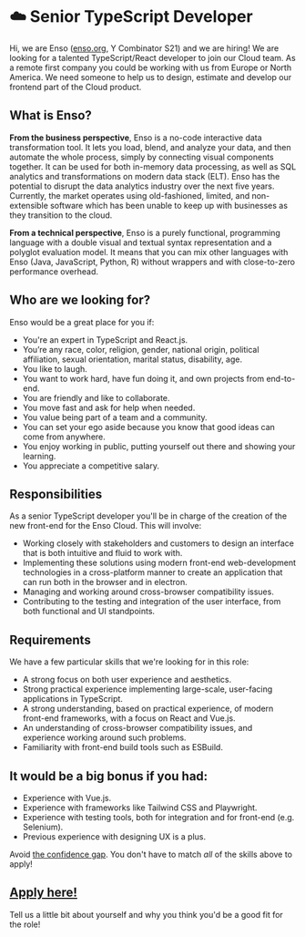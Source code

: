# ☁️ Senior TypeScript Developer
Hi, we are Enso ([enso.org](https://enso.org), Y Combinator S21) and we are hiring! We are looking for a talented TypeScript/React developer to join our Cloud team. As a remote first company you could be working with us from Europe or North America. We need someone to help us to design, estimate and develop our frontend part of the Cloud product.

## What is Enso?
**From the business perspective**, Enso is a no-code interactive data transformation tool. It lets you load, blend, and analyze your data, and then automate the whole process, simply by connecting visual components together. It can be used for both in-memory data processing, as well as SQL analytics and transformations on modern data stack (ELT). Enso has the potential to disrupt the data analytics industry over the next five years. 
Currently, the market operates using old-fashioned, limited, and non-extensible software which has been unable to keep up with businesses as they transition to the cloud.

**From a technical perspective**, Enso is a purely functional, programming language with a double visual and textual syntax representation and a polyglot evaluation model. It means that you can mix other languages with Enso (Java, JavaScript, Python, R) without wrappers and with close-to-zero performance overhead.

## Who are we looking for?
Enso would be a great place for you if:
- You're an expert in TypeScript and React.js.
- You’re any race, color, religion, gender, national origin, political affiliation, sexual orientation, marital status, disability, age.
- You like to laugh.
- You want to work hard, have fun doing it, and own projects from end-to-end.
- You are friendly and like to collaborate.
- You move fast and ask for help when needed.
- You value being part of a team and a community.
- You can set your ego aside because you know that good ideas can come from anywhere.
- You enjoy working in public, putting yourself out there and showing your learning.
- You appreciate a competitive salary.

## Responsibilities
As a senior TypeScript developer you'll be in charge of the creation of the new front-end for the Enso Cloud. This will involve:

- Working closely with stakeholders and customers to design an interface that is both intuitive and fluid to work with.
- Implementing these solutions using modern front-end web-development technologies in a cross-platform manner to create an application that can run both in the browser and in electron.
- Managing and working around cross-browser compatibility issues.
- Contributing to the testing and integration of the user interface, from both functional and UI standpoints.


## Requirements
We have a few particular skills that we're looking for in this role:

- A strong focus on both user experience and aesthetics. 
- Strong practical experience implementing large-scale, user-facing applications in TypeScript.
- A strong understanding, based on practical experience, of modern front-end frameworks, with a focus on React and Vue.js.
- An understanding of cross-browser compatibility issues, and experience working around such problems.
- Familiarity with front-end build tools such as ESBuild.

## It would be a big bonus if you had:
- Experience with Vue.js.
- Experience with frameworks like Tailwind CSS and Playwright.
- Experience with testing tools, both for integration and for front-end (e.g. Selenium).
- Previous experience with designing UX is a plus.

Avoid [the confidence gap](https://www.forbes.com/sites/womensmedia/2014/04/28/act-now-to-shrink-the-confidence-gap/).
You don't have to match _all_ of the skills above to apply!

## [Apply here!](https://airtable.com/shrLT2x66UuyAI19B)

Tell us a little bit about yourself and why you think you'd be a good fit for the role!
